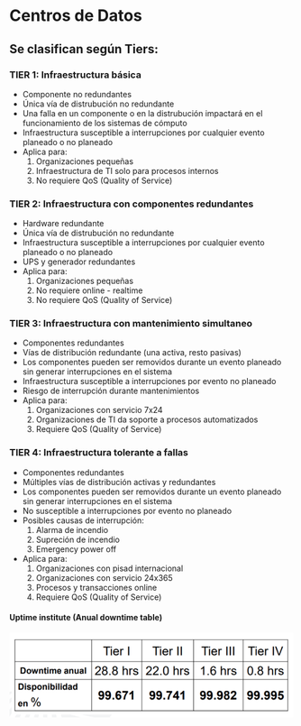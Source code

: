 # Centros de Datos

## Se clasifican según Tiers:

### TIER 1: Infraestructura básica

- Componente no redundantes
- Única vía de distrubución no redundante
- Una falla en un componente o en la distrubución impactará en el funcionamiento de los sistemas de cómputo
- Infraestructura susceptible a interrupciones por cualquier evento planeado o no planeado
- Aplica para:
  1. Organizaciones pequeñas
  1. Infraestructura de TI solo para procesos internos
  1. No requiere QoS (Quality of Service)

### TIER 2: Infraestructura con componentes redundantes

- Hardware redundante
- Única vía de distrubución no redundante
- Infraestructura susceptible a interrupciones por cualquier evento planeado o no planeado
- UPS y generador redundantes
- Aplica para:
  1. Organizaciones pequeñas
  1. No requiere online - realtime
  1. No requiere QoS (Quality of Service)

### TIER 3: Infraestructura con mantenimiento simultaneo

- Componentes redundantes
- Vías de distribución redundante (una activa, resto pasivas)
- Los componentes pueden ser removidos durante un evento planeado sin generar interrupciones en el sistema
- Infraestructura susceptible a interrupciones por evento no planeado
- Riesgo de interrupción durante mantenimientos
- Aplica para:
  1. Organizaciones con servicio 7x24
  1. Organizaciones de TI da soporte a procesos automatizados
  1. Requiere QoS (Quality of Service)

### TIER 4: Infraestructura tolerante a fallas

- Componentes redundantes
- Múltiples vías de distribución activas y redundantes
- Los componentes pueden ser removidos durante un evento planeado sin generar interrupciones en el sistema
- No susceptible a interrupciones por evento no planeado
- Posibles causas de interrupción:
  1. Alarma de incendio
  1. Supreción de incendio
  1. Emergency power off
- Aplica para:
  1. Organizaciones con pisad internacional
  1. Organizaciones con servicio 24x365
  1. Procesos y transacciones online
  1. Requiere QoS (Quality of Service)

#### Uptime institute (Anual downtime table)

![Anual downtime table](./images/anual-downtime-table.png)
